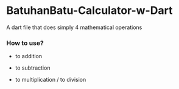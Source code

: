# BatuhanBatu-Calculator-w-Dart
A dart file that does simply 4 mathematical operations

### How to use?
+ to addition
- to subtraction
* to multiplication
/ to division
